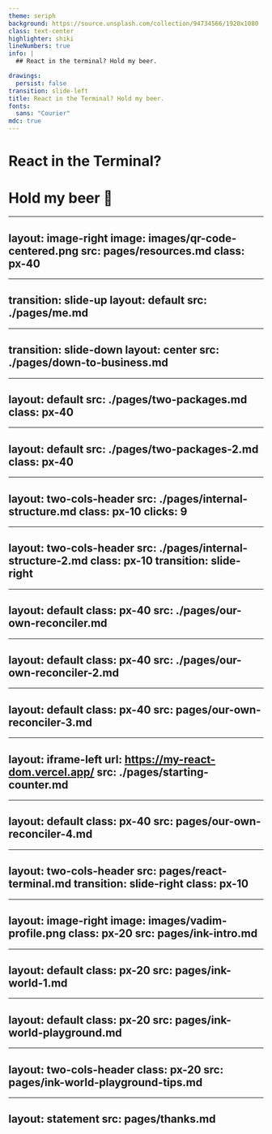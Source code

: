```yaml
---
theme: seriph
background: https://source.unsplash.com/collection/94734566/1920x1080
class: text-center
highlighter: shiki
lineNumbers: true
info: |
  ## React in the terminal? Hold my beer.

drawings:
  persist: false
transition: slide-left
title: React in the Terminal? Hold my beer.
fonts:
  sans: "Courier"
mdc: true
---
```


# React in the Terminal?

# Hold my beer 🍺

<!--
The last comment block of each slide will be treated as slide notes. It will be visible and editable in Presenter Mode along with the slide. [Read more in the docs](https://sli.dev/guide/syntax.html#notes)
-->

---
layout: image-right
image: images/qr-code-centered.png
src: pages/resources.md
class: px-40
---


---
transition: slide-up
layout: default
src: ./pages/me.md
---


---
transition: slide-down
layout: center
src: ./pages/down-to-business.md
---

---
layout: default
src: ./pages/two-packages.md
class: px-40
---


---
layout: default
src: ./pages/two-packages-2.md
class: px-40
---


---
layout: two-cols-header
src: ./pages/internal-structure.md
class: px-10
clicks: 9
---


---
layout: two-cols-header
src: ./pages/internal-structure-2.md
class: px-10
transition: slide-right
---


---
layout: default
class: px-40
src: ./pages/our-own-reconciler.md
---


---
layout: default
class: px-40
src: ./pages/our-own-reconciler-2.md
---


---
layout: default
class: px-40
src: pages/our-own-reconciler-3.md
---


---
layout: iframe-left
url: https://my-react-dom.vercel.app/
src: ./pages/starting-counter.md
---


---
layout: default
class: px-40
src: pages/our-own-reconciler-4.md
---


---
layout: two-cols-header
src: pages/react-terminal.md
transition: slide-right
class: px-10
---


---
layout: image-right
image: images/vadim-profile.png
class: px-20
src: pages/ink-intro.md
---

---
layout: default
class: px-20
src: pages/ink-world-1.md
---


---
layout: default
class: px-20
src: pages/ink-world-playground.md
---


---
layout: two-cols-header
class: px-20
src: pages/ink-world-playground-tips.md
---


---
layout: statement
src: pages/thanks.md
---
